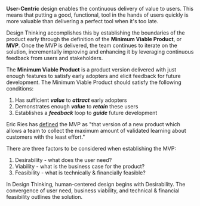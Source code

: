 
**User-Centric** design enables the continuous delivery of value to users. This means that putting a good, functional, tool in the hands of users quickly is more valuable than delivering a perfect tool when it's too late.

Design Thinking accomplishes this by establishing the boundaries of the product early through the definition of the **Minimum Viable Product**, or **MVP**. Once the MVP is delivered, the team continues to iterate on the solution, incrementally improving and enhancing it by leveraging continuous feedback from users and stakeholders.

The **Minimum Viable Product** is a product version delivered with just enough features to satisfy early adopters and elicit feedback for future development.  The Minimum Viable Product should satisfy the following conditions:
1. Has sufficient **_value_** to **_attract_** early adopters
2. Demonstrates enough **_value_** to **_retain_** these users
3. Establishes a **_feedback_** loop to **_guide_** future development

Eric Ries has [defined](https://www.agilealliance.org/glossary/mvp) the MVP as "that version of a new product which allows a team to collect the maximum amount of validated learning about customers with the least effort."

There are three factors to be considered when establishing the MVP:
1. Desirability - what does the user need?
2. Viability - what is the business case for the product?
3. Feasibility - what is technically & financially feasible?

In Design Thinking, human-centered design begins with Desirability.  The convergence of user need,  business viability, and technical & financial feasibility outlines the solution.

